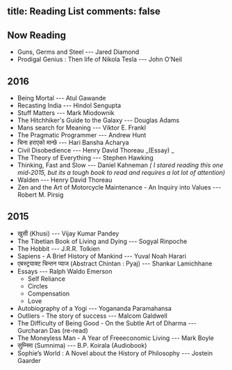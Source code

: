 title: Reading List
comments: false
---

## Now Reading
- Guns, Germs and Steel --- Jared Diamond
- Prodigal Genius : Then life of Nikola Tesla --- John O’Neil

## 2016
- Being Mortal --- Atul Gawande
- Recasting India --- Hindol Sengupta
- Stuff Matters --- Mark Miodownik
- The Hitchhiker's Guide to the Galaxy --- Douglas Adams
- Mans search for Meaning --- Viktor E. Frankl
- The Pragmatic Programmer --- Andrew Hunt
- चिना हराएको मान्छे --- Hari Bansha Acharya
- Civil Disobedience --- Henry David Thoreau _(Essay) _
- The Theory of Everything --- Stephen Hawking
- Thinking, Fast and Slow --- Daniel Kahneman _( I stared reading this one mid-2015, but its a tough book to read and requires a lot lot of attention)_
- Walden --- Henry David Thoreau
- Zen and the Art of Motorcycle Maintenance - An Inquiry into Values --- Robert M. Pirsig

## 2015
- खुसी (Khusi) --- Vijay Kumar Pandey
- The Tibetian Book of Living and Dying --- Sogyal Rinpoche
- The Hobbit --- J.R.R. Tolkien
- Sapiens - A Brief History of Mankind --- Yuval Noah Harari
- एबस्ट्रयाक्ट चिन्तन प्याज (Abstract Chintan : Pyaj) --- Shankar Lamichhane
- Essays  --- Ralph Waldo Emerson
  + Self Reliance
  + Circles
  + Compensation
  + Love
- Autobiography of a Yogi --- Yogananda Paramahansa
- Outliers - The story of success --- Malcom Galdwell
- The Difficulty of Being Good - On the Subtle Art of Dharma --- Gurcharan Das (re-read)
- The Moneyless Man - A Year of Freeeconomic Living --- Mark Boyle
- सुम्निमा (Sumnima) --- B.P. Koirala (Audiobook)
- Sophie’s World : A Novel about the History of Philosophy --- Jostein Gaarder

